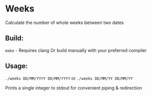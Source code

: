 # Weeks
Calculate the number of whole weeks between two dates

## Build:
`make` - Requires clang
Or build manually with your preferred compiler

## Usage:
`./weeks DD/MM/YYYY DD/MM/YYYY` or `./weeks DD/MM/YY DD/MM/YY`

Prints a single integer to stdout for convenient piping & redirection
